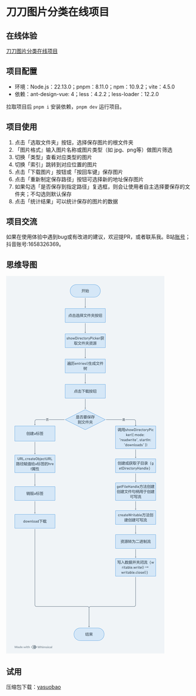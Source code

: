 # 刀刀图片分类在线项目

## 在线体验

[刀刀图片分类在线项目](https://duyidao.github.io/watch_pic)

## 项目配置

- 环境：Node.js：22.13.0；pnpm：8.11.0；npm：10.9.2；vite：4.5.0
- 依赖：ant-design-vue: 4；less：4.2.2；less-loader：12.2.0

拉取项目后 `pnpm i` 安装依赖，`pnpm dev` 运行项目。

## 项目使用

1. 点击「选取文件夹」按钮，选择保存图片的根文件夹
2. 「图片格式』输入图片名称或图片类型（如 jpg、png等）做图片筛选
3. 切换「类型」查看对应类型的图片
4. 切换「索引」跳转到对应位置的图片
5. 点击「下载图片」按钮或「按回车键」保存图片
6. 点击「重新制定保存路径」按钮可选择新的地址保存图片
7. 如果勾选「是否保存到指定路径」复选框，则会让使用者自主选择要保存的文件夹；不勾选则默认保存
8. 点击「统计结果」可以统计保存的图片的数据

## 项目交流

如果在使用体验中遇到bug或有改进的建议，欢迎提PR，或者联系我。B站[账号](https://space.bilibili.com/383875686?spm_id_from=333.1007.0.0)；抖音账号:1658326369。

## 思维导图

![思维导图](/daotu.png)

## 试用

压缩包下载：[yasuobao](https://github.com/duyidao/watch_pic/blob/main/src/assets/images/download.ziphttps://github.com/duyidao/watch_pic/blob/main/src/assets/images/download.zip)

